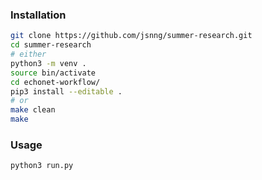 ### Installation
```bash
git clone https://github.com/jsnng/summer-research.git
cd summer-research
# either
python3 -m venv .
source bin/activate
cd echonet-workflow/
pip3 install --editable .
# or
make clean
make
```
### Usage
```bash
python3 run.py
```